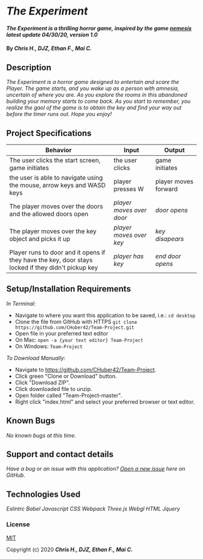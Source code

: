 # _The Experiment_

#### _The Experiment is a thrilling horror game, inspired by the game [nemesis](http://icecreamyou.github.com/Nemesis/game.html)  latest update 04/30/20, version 1.0_

#### By _**Chris H., DJZ, Ethan F., Mai C.**_



## Description

_The Experiment is a horror game designed to entertain and scare the Player. The game starts, and you wake up as a person with amnesia, uncertain of where you are. As you explore the rooms in this abandoned building your memory starts to come back. As you start to remember, you realize the gaol of the game is to obtain the key and find your way out before the timer runs out. Hope you enjoy!_

## Project Specifications

| Behavior | Input | Output |
|---|---|---|
| The user clicks the start screen, game initiates | the user clicks | game initiates |
| the user is able to navigate using the mouse, arrow keys and WASD keys | player presses W |  player moves forward |
| The player moves over the doors and the allowed doors open  | *player moves over door* |  *door opens* |
| The player moves over the key object and picks it up | *player moves over key* | *key disapears* |
| Player runs to door and it opens if they have the key, door stays locked if they didn't pickup key | *player has key* | *end door opens*  |


## Setup/Installation Requirements

_In Terminal:_

* Navigate to where you want this application to be saved, i.e.:
```cd desktop```
* Clone the file from GitHub with HTTPS
```git clone https://github.com/CHuber42/Team-Project.git```
* Open file in your preferred text editor
* On Mac: ```open -a {your text editor} Team-Project```
* On Windows: ```Team-Project```

_To Download Manually:_

* Navigate to https://github.com/CHuber42/Team-Project.
* Click green "Clone or Download" button.
* Click "Download ZIP".
* Click downloaded file to unzip.
* Open folder called "Team-Project-master".
* Right click "index.html" and select your preferred browser or text editor.

## Known Bugs

_No known bugs at this time._

## Support and contact details

_Have a bug or an issue with this application? [Open a new issue](https://github.com/CHuber42/Team-Project/issues) here on GitHub._

## Technologies Used

_Eslintrc_
_Babel_
_Javascript_
_CSS_
_Webpack_
_Three.js_
_Webgl_
_HTML_
_Jquery_


### License

[MIT](https://choosealicense.com/licenses/mit/)

Copyright (c) 2020 **_Chris H., DJZ, Ethan F., Mai C._**